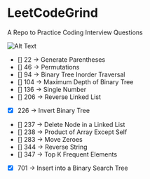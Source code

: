 # LeetCodeGrind

A Repo to Practice Coding Interview Questions

![Alt Text](https://media.giphy.com/media/rWY9ySfjytitq/giphy.gif)


* [] 22 -> Generate Parentheses
* [] 46 -> Permutations
* [] 94 -> Binary Tree Inorder Traversal
* [] 104 -> Maximum Depth of Binary Tree
* [] 136 -> Single Number
* [] 206 -> Reverse Linked List
* [x] 226 -> Invert Binary Tree
* [] 237 -> Delete Node in a Linked List
* [] 238 -> Product of Array Except Self
* [] 283 -> Move Zeroes
* [] 344 -> Reverse String
* [] 347 -> Top K Frequent Elements
* [x] 701 -> Insert into a Binary Search Tree